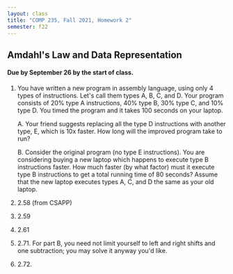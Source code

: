 ```yaml
---
layout: class
title: "COMP 235, Fall 2021, Homework 2"
semester: f22
---
```


## Amdahl's Law and Data Representation

#### Due by September 26 by the start of class.

1. You have written a new program in assembly language, using only 4
   types of instructions. Let's call them types A, B, C, and D. Your
   program consists of 20% type A instructions, 40% type B, 30% type
   C, and 10% type D. You timed the program and it takes 100 seconds
   on your laptop.

    A. Your friend suggests replacing all the type D instructions with
    another type, E, which is 10x faster. How long will the improved
    program take to run?

    B. Consider the original program (no type E instructions). You are
    considering buying a new laptop which happens to execute type B
    instructions faster. How much faster (by what factor) must it
    execute type B instructions to get a total running time of 80
    seconds? Assume that the new laptop executes types A, C, and D the
    same as your old laptop.
2. 2.58 (from CSAPP)
3. 2.59
4. 2.61
5. 2.71. For part B, you need not limit yourself to left and right
   shifts and one subtraction; you may solve it anyway you'd like.
6. 2.72.
